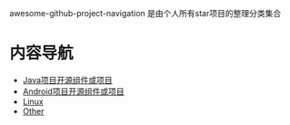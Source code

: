 awesome-github-project-navigation 是由个人所有star项目的整理分类集合
# 内容导航

- [Java项目开源组件或项目](project/Java_README.md) 
- [Android项目开源组件或项目](project/Android_README.md) 
- [Linux](Linux_README.md) 
- [Other](#其他相关) 




